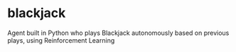 # blackjack
Agent built in Python who plays Blackjack autonomously based on previous plays, using Reinforcement Learning
